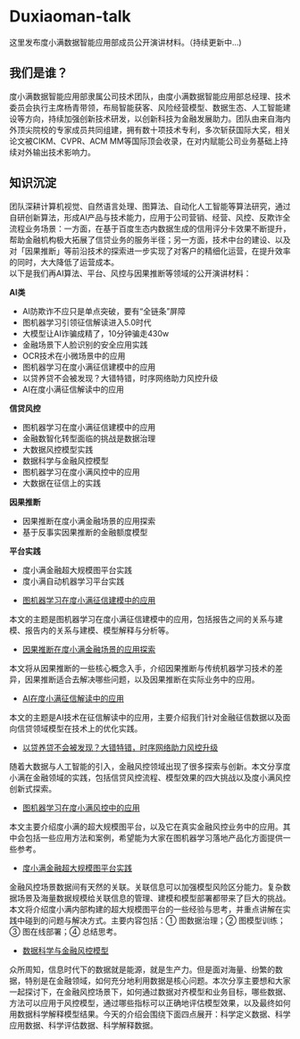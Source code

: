 # Duxiaoman-talk
这里发布度小满数据智能应用部成员公开演讲材料。（持续更新中...)

## 我们是谁？
度小满数据智能应用部隶属公司技术团队，由度小满数据智能应用部总经理、技术委员会执行主席杨青带领，布局智能获客、风险经营模型、数据生态、人工智能建设等方向，持续加强创新技术研发，以创新科技为金融发展助力。团队由来自海内外顶尖院校的专家成员共同组建，拥有数十项技术专利，多次斩获国际大奖，相关论文被CIKM、CVPR、ACM MM等国际顶会收录，在对内赋能公司业务基础上持续对外输出技术影响力。    

## 知识沉淀   
团队深耕计算机视觉、自然语言处理、图算法、自动化人工智能等算法研究，通过自研创新算法，形成AI产品与技术能力，应用于公司营销、经营、风控、反欺诈全流程业务场景：一方面，在基于百度生态内数据生成的信用评分卡效果不断提升，帮助金融机构极大拓展了信贷业务的服务半径；另一方面，技术中台的建设、以及对「因果推断」等前沿技术的探索进一步实现了对客户的精细化运营，在提升效率的同时，大大降低了运营成本。     
以下是我们再AI算法、平台、风控与因果推断等领域的公开演讲材料：   

**AI类**    
* AI防欺诈不应只是单点突破，要有“全链条”屏障
* 图机器学习引领征信解读进入5.0时代
* 大模型让AI诈骗成精了，10分钟骗走430w
* 金融场景下人脸识别的安全应用实践
* OCR技术在小微场景中的应用
* 图机器学习在度小满征信建模中的应用
* 以贷养贷不会被发现？大错特错，时序网络助力风控升级
* AI在度小满征信解读中的应用   

**信贷风控**    
* 图机器学习在度小满征信建模中的应用
* 金融数智化转型面临的挑战是数据治理
* 大数据风控模型实践
* 数据科学与金融风控模型
* 图机器学习在度小满风控中的应用
* 大数据在征信上的实践

**因果推断**   
* 因果推断在度小满金融场景的应用探索
* 基于反事实因果推断的金融额度模型
 
**平台实践**   
* 度小满金融超大规模图平台实践
* 度小满自动机器学习平台实践   



 - [图机器学习在度小满征信建模中的应用](https://www.modb.pro/doc/72121)
 
 本文的主题是图机器学习在度小满征信建模中的应用，包括报告之间的关系与建模、报告内的关系与建模、模型解释与分析等。

 - [因果推断在度小满金融场景的应用探索](https://mp.weixin.qq.com/s/jZbSTKSC0G1VC6qz0VaVfA)
 
 本文将从因果推断的一些核心概念入手，介绍因果推断与传统机器学习技术的差异，因果推断适合去解决哪些问题，以及因果推断在实际业务中的应用。



 - [AI在度小满征信解读中的应用](https://github.com/Duxiaoman-DI/Duxiaoman-talk/blob/main/AI%E5%9C%A8%E5%BA%A6%E5%B0%8F%E6%BB%A1%E5%BE%81%E4%BF%A1%E8%A7%A3%E8%AF%BB%E4%B8%AD%E7%9A%84%E5%BA%94%E7%94%A8.md)
 
 本文的主题是AI技术在征信解读中的应用，主要介绍我们针对金融征信数据以及面向信贷领域模型在技术上的优化实践。


 - [以贷养贷不会被发现？大错特错，时序网络助力风控升级](https://github.com/Duxiaoman-DI/Duxiaoman-talk/blob/main/%E4%BB%A5%E8%B4%B7%E5%85%BB%E8%B4%B7%E4%B8%8D%E4%BC%9A%E8%A2%AB%E5%8F%91%E7%8E%B0%EF%BC%9F%E5%A4%A7%E9%94%99%E7%89%B9%E9%94%99%EF%BC%8C%E6%97%B6%E5%BA%8F%E7%BD%91%E7%BB%9C%E5%8A%A9%E5%8A%9B%E9%A3%8E%E6%8E%A7%E5%8D%87%E7%BA%A7.md)
 
随着大数据与人工智能的引入，金融风控领域出现了很多探索与创新。本文分享度小满在金融领域的实践，包括信贷风控流程、模型效果的四大挑战以及度小满风控创新式探索。
 - [图机器学习在度小满风控中的应用](https://github.com/Duxiaoman-DI/Duxiaoman-talk/blob/main/%E5%9B%BE%E6%9C%BA%E5%99%A8%E5%AD%A6%E4%B9%A0%E5%9C%A8%E5%BA%A6%E5%B0%8F%E6%BB%A1%E9%A3%8E%E6%8E%A7%E4%B8%AD%E7%9A%84%E5%BA%94%E7%94%A8.md)
 
本文主要介绍度小满的超大规模图平台，以及它在真实金融风控业务中的应用。其中会包括一些应用方法和案例，希望能为大家在图机器学习落地产品化方面提供一些参考。
 - [度小满金融超大规模图平台实践](https://github.com/Duxiaoman-DI/Duxiaoman-talk/blob/main/%E5%BA%A6%E5%B0%8F%E6%BB%A1%E9%87%91%E8%9E%8D%E8%B6%85%E5%A4%A7%E8%A7%84%E6%A8%A1%E5%9B%BE%E5%B9%B3%E5%8F%B0%E5%AE%9E%E8%B7%B5.md)
 
金融风控场景数据间有天然的关联。关联信息可以加强模型风险区分能力。复杂数据场景及海量数据规模给关联信息的管理、建模和模型部署都带来了巨大的挑战。本文将介绍度小满内部构建的超大规模图平台的一些经验与思考，并重点讲解在实践中碰到的问题与解决方式。主要内容包括：① 图数据治理；② 图模型训练；③ 图在线部署；④ 总结思考。
 - [数据科学与金融风控模型](https://github.com/Duxiaoman-DI/Duxiaoman-talk/blob/main/%E6%95%B0%E6%8D%AE%E7%A7%91%E5%AD%A6%E4%B8%8E%E9%87%91%E8%9E%8D%E9%A3%8E%E6%8E%A7%E6%A8%A1%E5%9E%8B.md)
 
众所周知，信息时代下的数据就是能源，就是生产力。但是面对海量、纷繁的数据，特别是在金融领域，如何充分地利用数据是核心问题。本次分享主要想和大家一起探讨下，在金融风控场景下，如何通过数据对齐模型和业务目标，哪些数据、方法可以应用于风控模型，通过哪些指标可以正确地评估模型效果，以及最终如何用数据科学解释模型结果。今天的介绍会围绕下面四点展开：科学定义数据、科学应用数据、科学评估数据、科学解释数据。

